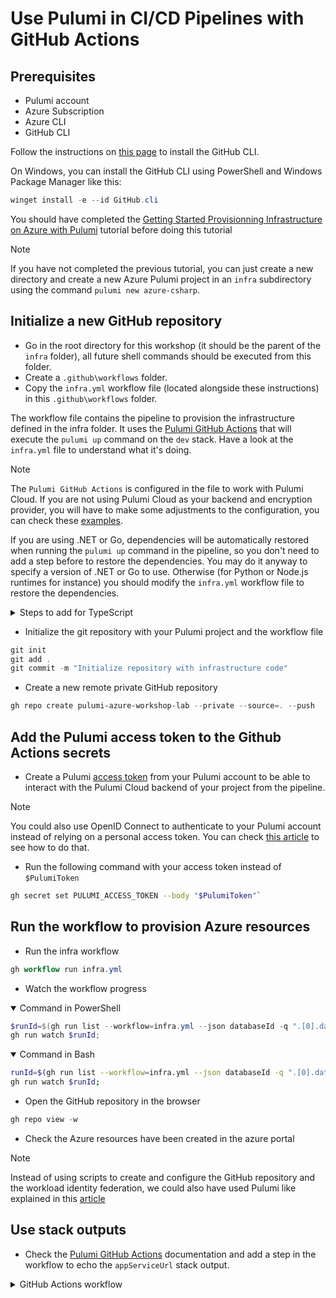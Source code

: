 # Use Pulumi in CI/CD Pipelines with GitHub Actions

## Prerequisites

- Pulumi account
- Azure Subscription
- Azure CLI
- GitHub CLI

Follow the instructions on [this page](https://github.com/cli/cli#installation) to install the GitHub CLI.

On Windows, you can install the GitHub CLI using PowerShell and Windows Package Manager like this:

```powershell
winget install -e --id GitHub.cli
```

You should have completed the [Getting Started Provisionning Infrastructure on Azure with Pulumi](./README.md) tutorial before doing this tutorial

> [!NOTE]  
> If you have not completed the previous tutorial, you can just create a new directory and create a new Azure Pulumi project in an `infra` subdirectory using the command `pulumi new azure-csharp`.

## Initialize a new GitHub repository

- Go in the root directory for this workshop (it should be the parent of the `infra` folder), all future shell commands should be executed from this folder. 
- Create a `.github\workflows` folder.
- Copy the `infra.yml` workflow file (located alongside these instructions) in this `.github\workflows` folder.

The workflow file contains the pipeline to provision the infrastructure defined in the infra folder. It uses the [Pulumi GitHub Actions](https://github.com/pulumi/actions) that will execute the `pulumi up` command on the `dev` stack. Have a look at the `infra.yml` file to understand what it's doing.

> [!NOTE]
> The `Pulumi GitHub Actions` is configured in the file to work with Pulumi Cloud. If you are not using Pulumi Cloud as your backend and encryption provider, you will have to make some adjustments to the configuration, you can check these [examples](https://github.com/pulumi/actions/tree/main/examples).

If you are using .NET or Go, dependencies will be automatically restored when running the `pulumi up` command in the pipeline, so you don't need to add a step before to restore the dependencies. You may do it anyway to specify a version of .NET or Go to use. Otherwise (for Python or Node.js runtimes for instance) you should modify the `infra.yml` workflow file to restore the dependencies.

<details>
  <summary>Steps to add for TypeScript</summary>

```yaml
- name: Install pnpm
  uses: pnpm/action-setup@v4
  with:
    version: latest

- name: Use Node.js LTS version
  uses: actions/setup-node@v4
  with:
    node-version: 'lts/*'
    cache: 'pnpm'
    cache-dependency-path: './infra/pnpm-lock.yaml'

- name: Install dependencies
  run: pnpm install
  working-directory: 'infra'
```
</details>

- Initialize the git repository with your Pulumi project and the workflow file

```powershell
git init
git add .
git commit -m "Initialize repository with infrastructure code"
```

- Create a new remote private GitHub repository

```powershell
gh repo create pulumi-azure-workshop-lab --private --source=. --push
```

## Add the Pulumi access token to the Github Actions secrets 

- Create a Pulumi [access token](https://www.pulumi.com/docs/pulumi-cloud/access-management/access-tokens/) from your Pulumi account to be able to interact with the Pulumi Cloud backend of your project from the pipeline.

> [!NOTE]
> You could also use OpenID Connect to authenticate to your Pulumi account instead of relying on a personal access token. You can check [this article](https://www.pulumi.com/docs/pulumi-cloud/access-management/oidc/client/github/) to see how to do that.

- Run the following command with your access token instead of `$PulumiToken`

```bash
gh secret set PULUMI_ACCESS_TOKEN --body "$PulumiToken"`
```

## Run the workflow to provision Azure resources

- Run the infra workflow

```powershell
gh workflow run infra.yml
```

- Watch the workflow progress

<details open>
  <summary>Command in PowerShell</summary>

```powershell
$runId=$(gh run list --workflow=infra.yml --json databaseId -q ".[0].databaseId");
gh run watch $runId;
```

</details>

<details open>
  <summary>Command in Bash</summary>

```bash
runId=$(gh run list --workflow=infra.yml --json databaseId -q ".[0].databaseId");
gh run watch $runId;
```

</details>


- Open the GitHub repository in the browser

```powershell
gh repo view -w
```

- Check the Azure resources have been created in the azure portal

> [!NOTE]  
> Instead of using scripts to create and configure the GitHub repository and the workload identity federation, we could also have used Pulumi like explained in this [article](https://www.techwatching.dev/posts/azure-ready-github-repository)

## Use stack outputs

- Check the [Pulumi GitHub Actions](https://github.com/pulumi/actions) documentation and add a step in the workflow to echo the `appServiceUrl` stack output.

<details>
  <summary>GitHub Actions workflow</summary>

```yaml
- name: Provision infrastructure
  uses: pulumi/actions@v6
  id: pulumi
  with:
    command: up
    stack-name: dev
    work-dir: infra
  env:
    PULUMI_ACCESS_TOKEN: ${{ secrets.PULUMI_ACCESS_TOKEN }}

- run: echo "App service url is ${{ steps.pulumi.outputs.appServiceUrl }}"
```

</details>
